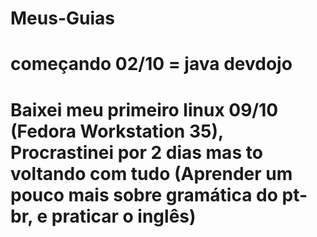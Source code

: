 # Meus-Guias

# começando 02/10 = java devdojo

# Baixei meu primeiro linux 09/10 (Fedora Workstation 35), Procrastinei por 2 dias mas to voltando com tudo (Aprender um pouco mais sobre gramática do pt-br, e praticar o inglês)

